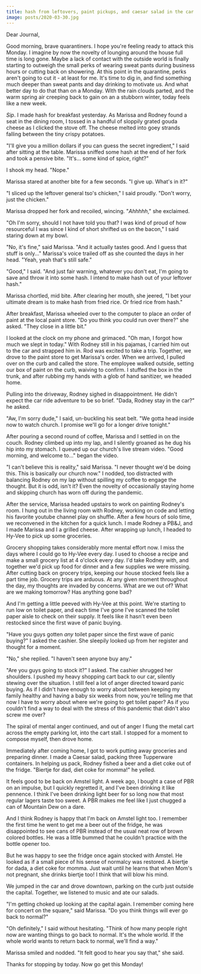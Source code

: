 ```yaml
---
title: hash from leftovers, paint pickups, and caesar salad in the car
image: posts/2020-03-30.jpg
---
```


Dear Journal,

Good morning, brave quarantiners.  I hope you're feeling ready to
attack this Monday.  I imagine by now the novelty of lounging around
the house full time is long gone.  Maybe a lack of contact with the
outside world is finally starting to outweigh the small perks of
wearing sweat pants during business hours or cutting back on
showering.  At this point in the quarantine, perks aren't going to cut
it - at least for me.  It's time to dig in, and find something much
deeper than sweat pants and day drinking to motivate us.  And what
better day to do that than on a Monday.  With the rain clouds parted,
and the warm spring air creeping back to gain on an a stubborn winter,
today feels like a new week.

_Sip_.  I made hash for breakfast yesterday.  As Marissa and Rodney
found a seat in the dining room, I tossed in a handful of sloppily
grated gouda cheese as I clicked the stove off.  The cheese melted
into goey strands falling between the tiny crispy potatoes.

"I'll give you a million dollars if you can guess the secret
ingredient," I said after sitting at the table.  Marissa sniffed some
hash at the end of her fork and took a pensive bite.  "It's... some
kind of spice, right?"

I shook my head.  "Nope."

Marissa stared at another bite for a few seconds.  "I give up.  What's
in it?"

"I sliced up the leftover general tso's chicken," I said proudly.
"Don't worry, just the chicken."

Marissa dropped her fork and recoiled, wincing.  "_Ahhhhh_," she
exclaimed.

"Oh I'm sorry, should I not have told you that?  I was kind of proud
of how resourceful I was since I kind of short shrifted us on the
bacon," I said staring down at my bowl.

"No, it's fine," said Marissa.  "And it actually tastes good.  And I
guess that stuff is only..." Marissa's voice trailed off as she
counted the days in her head.  "Yeah, yeah that's still safe."

"Good," I said.  "And just fair warning, whatever you don't eat, I'm
going to save and throw it into some hash.  I intend to make hash out
of your leftover hash."

Marissa chortled, mid bite.  After clearing her mouth, she jeered, "I
bet your ultimate dream is to make hash from fried rice.  Or fried
rice from hash."

After breakfast, Marissa wheeled over to the computer to place an
order of paint at the local paint store.  "Do you think you could run
over there?" she asked.  "They close in a little bit."

I looked at the clock on my phone and grimaced.  "Oh man, I forgot how
much we slept in today."  With Rodney still in his pajamas, I carried
him out to the car and strapped him in.  Rod was excited to take a
trip.  Together, we drove to the paint store to get Marissa's order.
When we arrived, I pulled over on the curb and called the store.  The
employee walked outside, setting our box of paint on the curb, waiving
to confirm.  I stuffed the box in the trunk, and after rubbing my
hands with a glob of hand sanitizer, we headed home.

Pulling into the driveway, Rodney sighed in disappointment.  He didn't
expect the car ride adventure to be so brief.  "Dada, Rodney stay in
the car?" he asked.

"Aw, I'm sorry dude," I said, un-buckling his seat belt.  "We gotta
head inside now to watch church.  I promise we'll go for a longer
drive tonight."

After pouring a second round of coffee, Marissa and I settled in on
the couch.  Rodney climbed up into my lap, and I silently groaned as
he dug his hip into my stomach.  I queued up our church's live stream
video.  "Good morning, and welcome to..." began the video.

"I can't believe this is reality," said Marissa.  "I never thought
we'd be doing this.  This is basically our church now."  I nodded, too
distracted with balancing Rodney on my lap without spilling my coffee
to engage the thought.  But it is odd, isn't it?  Even the novelty of
occasionally staying home and skipping church has worn off during the
pandemic.

After the service, Marissa headed upstairs to work on painting
Rodney's room.  I hung out in the living room with Rodney, working on
code and letting his favorite youtube channel play on shuffle.  After
a few hours of solo time, we reconvened in the kitchen for a quick
lunch.  I made Rodney a PB&J, and I made Marissa and I a grilled
cheese.  After wrapping up lunch, I headed to Hy-Vee to pick up some
groceries.

Grocery shopping takes considerably more mental effort now.  I miss
the days where I could go to Hy-Vee every day.  I used to choose a
recipe and make a small grocery list at 4 o'clock every day.  I'd take
Rodney with, and together we'd pick up food for dinner and a few
supplies we were missing.  After cutting back on grocery trips,
keeping our house stocked feels like a part time job.  Grocery trips
are arduous.  At any given moment throughout the day, my thoughts are
invaded by concerns.  What are we out of?  What are we making
tomorrow?  Has anything gone bad?

And I'm getting a little peeved with Hy-Vee at this point.  We're
starting to run low on toilet paper, and each time I've gone I've
scanned the toilet paper aisle to check on their supply.  It feels
like it hasn't even been restocked since the first wave of panic
buying.

"Have you guys gotten _any_ toilet paper since the first wave of panic
buying?" I asked the cashier.  She sleepily looked up from her
register and thought for a moment.

"No," she replied.  "I haven't seen anyone buy any."

"Are you guys going to stock it?" I asked.  The cashier shrugged her
shoulders.  I pushed my heavy shopping cart back to our car, silently
stewing over the situation.  I still feel a lot of anger directed
toward panic buying.  As if I didn't have enough to worry about
between keeping my family healthy and having a baby six weeks from
now, you're telling me that now I have to worry about where we're
going to get toilet paper?  As if you couldn't find a way to deal with
the stress of this pandemic that didn't also screw me over?

The spiral of mental anger continued, and out of anger I flung the
metal cart across the empty parking lot, into the cart stall.  I
stopped for a moment to compose myself, then drove home.

Immediately after coming home, I got to work putting away groceries
and preparing dinner.  I made a Caesar salad, packing three Tupperware
containers.  In helping us pack, Rodney fished a beer and a diet coke
out of the fridge.  "Biertje for dad, diet coke for momma!" he yelled.

It feels good to be back on Amstel light.  A week ago, I bought a case
of PBR on an impulse, but I quickly regretted it, and I've been
drinking it like pennence.  I think I've been drinking light beer for
so long now that most regular lagers taste too sweet.  A PBR makes me
feel like I just chugged a can of Mountain Dew on a dare.

And I think Rodney is happy that I'm back on Amstel light too.  I
remember the first time he went to get me a beer out of the fridge, he
was disappointed to see cans of PBR instead of the usual neat row of
brown colored bottles.  He was a little bummed that he couldn't
practice with the bottle opener too.

But he was happy to see the fridge once again stocked with Amstel.  He
looked as if a small piece of his sense of normalcy was restored.  A
biertje for dada, a diet coke for momma.  Just wait until he learns
that when Mom's not pregnant, she drinks biertje too!  I think that
will blow his mind.

We jumped in the car and drove downtown, parking on the curb just
outside the capital.  Together, we listened to music and ate our
salads.

"I'm getting choked up looking at the capital again.  I remember
coming here for concert on the square," said Marissa.  "Do you think
things will ever go back to normal?"

"Oh definitely," I said without hesitating.  "Think of how many people
right now are wanting things to go back to normal.  It's the whole
world.  If the whole world wants to return back to normal, we'll find
a way."

Marissa smiled and nodded.  "It felt good to hear you say that," she
said.

Thanks for stopping by today.  Now go get this Monday!
